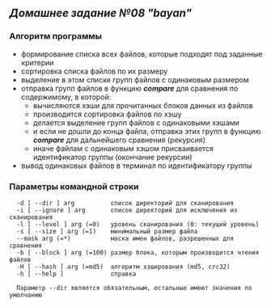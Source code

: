 ## *Домашнее задание №08 "bayan"* 

### Алгоритм программы
- формирование списка всех файлов, которые подходят под заданные критерии
- сортировка списка файлов по их размеру
- выделение в этом списке групп файлов с одинаковым размером
- отправка групп файлов в функцию <b><i>compare</i></b> для сравнения по содержимому, в которой:
    - вычисляются хэши для прочитанных блоков данных из файлов
    - производится сортировка файлов по хэшу
    - делается выделение групп файлов с одинаковыми хэшами
    - и если не дошли до конца файла, отправка этих групп в функцию <b><i>compare</i></b> для дальнейшего сравнения (рекурсия)
    - иначе файлам с одинаковым хэшом присваивается идентификатор группы (окончание рекурсии)
- вывод одинаковых файлов в терминал по идентификатору группы


### Параметры командной строки
```
  -d [ --dir ] arg          список директорий для сканирования  
  -i [ --ignore ] arg       список директорий для исключения из сканирования  
  -l [ --level ] arg (=0)   уровень сканирования (0: текущий уровень)
  -s [ --size ] arg (=1)    минимальный размер файла  
  --mask arg (=*)           маска имен файлов, разрешенных для сравнения  
  -b [ --block ] arg (=100) размер блока, которым производится чтения файлов  
  -H [ --hash ] arg (=md5)  алгоритм хэширования (md5, crc32)  
  -h [ --help ]             справка    

  Параметр --dir является обязательным, остальные имеют значения по умолчанию
```